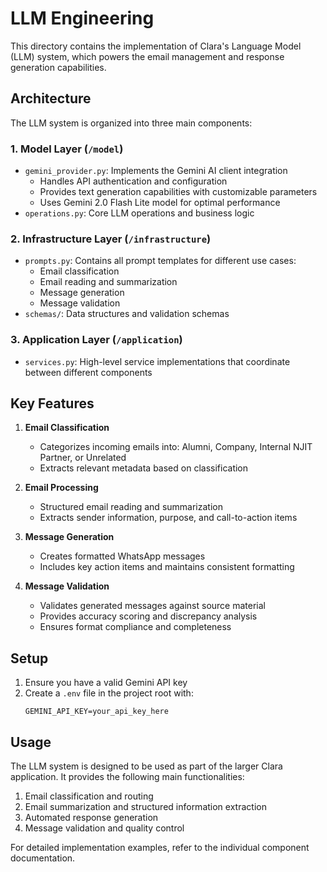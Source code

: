 # LLM Engineering

This directory contains the implementation of Clara's Language Model (LLM) system, which powers the email management and response generation capabilities.

## Architecture

The LLM system is organized into three main components:

### 1. Model Layer (`/model`)
- `gemini_provider.py`: Implements the Gemini AI client integration
  - Handles API authentication and configuration
  - Provides text generation capabilities with customizable parameters
  - Uses Gemini 2.0 Flash Lite model for optimal performance
- `operations.py`: Core LLM operations and business logic

### 2. Infrastructure Layer (`/infrastructure`)
- `prompts.py`: Contains all prompt templates for different use cases:
  - Email classification
  - Email reading and summarization
  - Message generation
  - Message validation
- `schemas/`: Data structures and validation schemas

### 3. Application Layer (`/application`)
- `services.py`: High-level service implementations that coordinate between different components

## Key Features

1. **Email Classification**
   - Categorizes incoming emails into: Alumni, Company, Internal NJIT Partner, or Unrelated
   - Extracts relevant metadata based on classification

2. **Email Processing**
   - Structured email reading and summarization
   - Extracts sender information, purpose, and call-to-action items

3. **Message Generation**
   - Creates formatted WhatsApp messages
   - Includes key action items and maintains consistent formatting

4. **Message Validation**
   - Validates generated messages against source material
   - Provides accuracy scoring and discrepancy analysis
   - Ensures format compliance and completeness

## Setup

1. Ensure you have a valid Gemini API key
2. Create a `.env` file in the project root with:
   ```
   GEMINI_API_KEY=your_api_key_here
   ```

## Usage

The LLM system is designed to be used as part of the larger Clara application. It provides the following main functionalities:

1. Email classification and routing
2. Email summarization and structured information extraction
3. Automated response generation
4. Message validation and quality control

For detailed implementation examples, refer to the individual component documentation. 
